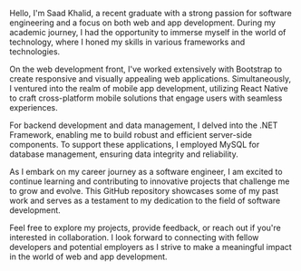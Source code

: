 
Hello, I'm Saad Khalid, a recent graduate with a strong passion for software engineering and a focus on both web and app development. During my academic journey, I had the opportunity to immerse myself in the world of technology, where I honed my skills in various frameworks and technologies.

On the web development front, I've worked extensively with Bootstrap to create responsive and visually appealing web applications. Simultaneously, I ventured into the realm of mobile app development, utilizing React Native to craft cross-platform mobile solutions that engage users with seamless experiences.

For backend development and data management, I delved into the .NET Framework, enabling me to build robust and efficient server-side components. To support these applications, I employed MySQL for database management, ensuring data integrity and reliability.

As I embark on my career journey as a software engineer, I am excited to continue learning and contributing to innovative projects that challenge me to grow and evolve. This GitHub repository showcases some of my past work and serves as a testament to my dedication to the field of software development.

Feel free to explore my projects, provide feedback, or reach out if you're interested in collaboration. I look forward to connecting with fellow developers and potential employers as I strive to make a meaningful impact in the world of web and app development.

<!---
XaadKhalid/XaadKhalid is a ✨ special ✨ repository because its `README.md` (this file) appears on your GitHub profile.
You can click the Preview link to take a look at your changes.
--->
